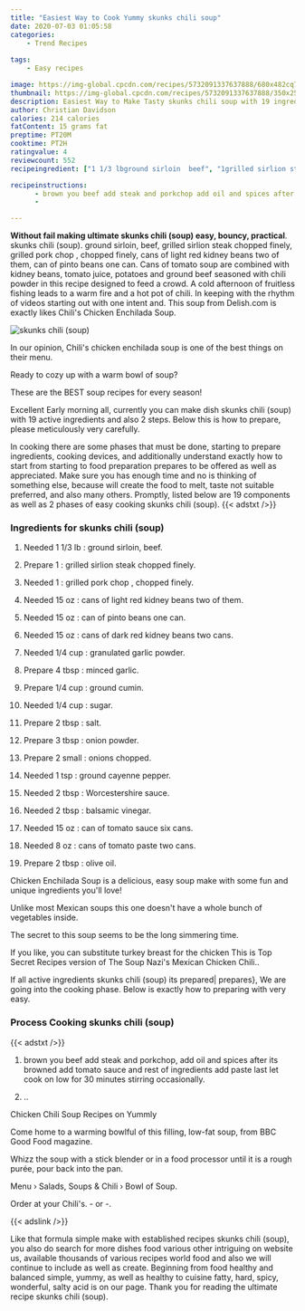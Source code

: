 ```yaml
---
title: "Easiest Way to Cook Yummy skunks chili soup"
date: 2020-07-03 01:05:58
categories:
    - Trend Recipes
    
tags:
    - Easy recipes

image: https://img-global.cpcdn.com/recipes/5732091337637888/680x482cq70/skunks-chili-soup-recipe-main-photo.jpg
thumbnail: https://img-global.cpcdn.com/recipes/5732091337637888/350x250cq70/skunks-chili-soup-recipe-main-photo.jpg
description: Easiest Way to Make Tasty skunks chili soup with 19 ingredients and 2 stages of easy cooking.
author: Christian Davidson
calories: 214 calories
fatContent: 15 grams fat
preptime: PT20M
cooktime: PT2H
ratingvalue: 4
reviewcount: 552
recipeingredient: ["1 1/3 lbground sirloin  beef", "1grilled sirlion steak chopped finely", "1grilled pork chop  chopped finely", "15 ozcans of light red kidney beans two of them", "15 ozcan of pinto beans one can", "15 ozcans of dark red kidney beans two cans", "1/4 cupgranulated garlic powder", "4 tbspminced garlic", "1/4 cupground cumin", "1/4 cupsugar", "2 tbspsalt", "3 tbsponion powder", "2 smallonions chopped", "1 tspground cayenne pepper", "2 tbspWorcestershire sauce", "2 tbspbalsamic vinegar", "15 ozcan of tomato sauce six cans", "8 ozcans of tomato paste two cans", "2 tbspolive oil"]

recipeinstructions: 
      - brown you beef add steak and porkchop add oil and spices after its browned add tomato sauce and rest of ingredients add paste last let cook on low for 30 minutes stirring occasionally 
      - 

---
```




**Without fail making ultimate skunks chili (soup) easy, bouncy, practical**. skunks chili (soup). ground sirloin, beef, grilled sirlion steak chopped finely, grilled pork chop , chopped finely, cans of light red kidney beans two of them, can of pinto beans one can. Cans of tomato soup are combined with kidney beans, tomato juice, potatoes and ground beef seasoned with chili powder in this recipe designed to feed a crowd. A cold afternoon of fruitless fishing leads to a warm fire and a hot pot of chili. In keeping with the rhythm of videos starting out with one intent and. This soup from Delish.com is exactly likes Chili&#39;s Chicken Enchilada Soup.


![skunks chili (soup)](https://img-global.cpcdn.com/recipes/5732091337637888/680x482cq70/skunks-chili-soup-recipe-main-photo.jpg "skunks chili (soup)")



In our opinion, Chili&#39;s chicken enchilada soup is one of the best things on their menu.

Ready to cozy up with a warm bowl of soup?

These are the BEST soup recipes for every season!


Excellent Early morning all, currently you can make dish skunks chili (soup) with 19 active ingredients and also 2 steps. Below this is how to prepare, please meticulously very carefully.

In cooking there are some phases that must be done, starting to prepare ingredients, cooking devices, and additionally understand exactly how to start from starting to food preparation prepares to be offered as well as appreciated. Make sure you has enough time and no is thinking of something else, because will create the food to melt, taste not suitable preferred, and also many others. Promptly, listed below are 19 components as well as 2 phases of easy cooking skunks chili (soup).
{{< adstxt />}}

### Ingredients for skunks chili (soup)


1. Needed 1 1/3 lb : ground sirloin,  beef.

1. Prepare 1 : grilled sirlion steak chopped finely.

1. Needed 1 : grilled pork chop , chopped finely.

1. Needed 15 oz : cans of light red kidney beans two of them.

1. Needed 15 oz : can of pinto beans one can.

1. Needed 15 oz : cans of dark red kidney beans two cans.

1. Needed 1/4 cup : granulated garlic powder.

1. Prepare 4 tbsp : minced garlic.

1. Prepare 1/4 cup : ground cumin.

1. Needed 1/4 cup : sugar.

1. Prepare 2 tbsp : salt.

1. Prepare 3 tbsp : onion powder.

1. Prepare 2 small : onions chopped.

1. Needed 1 tsp : ground cayenne pepper.

1. Needed 2 tbsp : Worcestershire sauce.

1. Needed 2 tbsp : balsamic vinegar.

1. Needed 15 oz : can of tomato sauce six cans.

1. Needed 8 oz : cans of tomato paste two cans.

1. Prepare 2 tbsp : olive oil.


Chicken Enchilada Soup is a delicious, easy soup make with some fun and unique ingredients you&#39;ll love!

Unlike most Mexican soups this one doesn&#39;t have a whole bunch of vegetables inside.

The secret to this soup seems to be the long simmering time.

If you like, you can substitute turkey breast for the chicken This is Top Secret Recipes version of The Soup Nazi&#39;s Mexican Chicken Chili..


If all active ingredients skunks chili (soup) its prepared| prepares}, We are going into the cooking phase. Below is exactly how to preparing with very easy.

### Process Cooking skunks chili (soup)

{{< adstxt />}}


1. brown you beef add steak and porkchop, add oil and spices after its browned add tomato sauce and rest of ingredients add paste last let cook on low for 30 minutes stirring occasionally.



1. ..




Chicken Chili Soup Recipes on Yummly

Come home to a warming bowlful of this filling, low-fat soup, from BBC Good Food magazine.

Whizz the soup with a stick blender or in a food processor until it is a rough purée, pour back into the pan.

Menu › Salads, Soups &amp; Chili › Bowl of Soup.

Order at your Chili&#39;s. - or -.


{{< adslink />}}

Like that formula simple make with established recipes skunks chili (soup), you also do search for more dishes food various other intriguing on website us, available thousands of various recipes world food and also we will continue to include as well as create. Beginning from food healthy and balanced simple, yummy, as well as healthy to cuisine fatty, hard, spicy, wonderful, salty acid is on our page. Thank you for reading the ultimate recipe skunks chili (soup).
